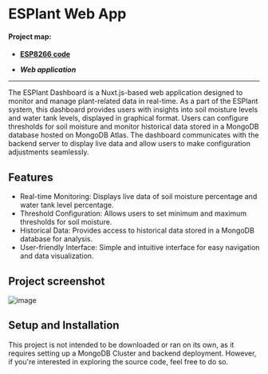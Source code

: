 # ESPlant Web App

#### Project map:
* **[ESP8266 code](https://github.com/bSienkiewicz/ESPlant)**
- ***Web application***
---

The ESPlant Dashboard is a Nuxt.js-based web application designed to monitor and manage plant-related data in real-time. As a part of the ESPlant system, this dashboard provides users with insights into soil moisture levels and water tank levels, displayed in graphical format. Users can configure thresholds for soil moisture and monitor historical data stored in a MongoDB database hosted on MongoDB Atlas. The dashboard communicates with the backend server to display live data and allow users to make configuration adjustments seamlessly.

## Features
- Real-time Monitoring: Displays live data of soil moisture percentage and water tank level percentage.
- Threshold Configuration: Allows users to set minimum and maximum thresholds for soil moisture.
- Historical Data: Provides access to historical data stored in a MongoDB database for analysis.
- User-friendly Interface: Simple and intuitive interface for easy navigation and data visualization.

## Project screenshot
![image](https://github.com/bSienkiewicz/esplant-web/assets/50502786/fba2556c-aca7-4e31-a5f8-3edd0d56d6f0)

## Setup and Installation
This project is not intended to be downloaded or ran on its own, as it requires setting up a MongoDB Cluster and backend deployment. However, if you're interested in exploring the source code, feel free to do so.
